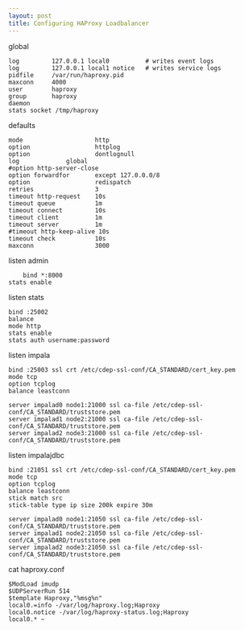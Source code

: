```yaml
---
layout: post
title: Configuring HAProxy Loadbalancer
---
```


global

    log         127.0.0.1 local0          # writes event logs
    log         127.0.0.1 local1 notice   # writes service logs
    pidfile     /var/run/haproxy.pid
    maxconn     4000
    user        haproxy
    group       haproxy
    daemon
    stats socket /tmp/haproxy

defaults
    
    mode                    http
    option                  httplog
    option                  dontlognull
    log			    global
    #option http-server-close
    option forwardfor       except 127.0.0.0/8
    option                  redispatch
    retries                 3
    timeout http-request    10s
    timeout queue           1m
    timeout connect         10s
    timeout client          1m
    timeout server          1m
    #timeout http-keep-alive 10s
    timeout check           10s
    maxconn                 3000

listen admin
	
        
        bind *:8000
	stats enable

listen stats
    
    
    bind :25002
    balance
    mode http
    stats enable
    stats auth username:password

listen impala
    
    
    bind :25003 ssl crt /etc/cdep-ssl-conf/CA_STANDARD/cert_key.pem
    mode tcp
    option tcplog
    balance leastconn

    server impalad0 node1:21000 ssl ca-file /etc/cdep-ssl-conf/CA_STANDARD/truststore.pem
    server impalad1 node2:21000 ssl ca-file /etc/cdep-ssl-conf/CA_STANDARD/truststore.pem
    server impalad2 node3:21000 ssl ca-file /etc/cdep-ssl-conf/CA_STANDARD/truststore.pem

listen impalajdbc

    bind :21051 ssl crt /etc/cdep-ssl-conf/CA_STANDARD/cert_key.pem
    mode tcp
    option tcplog
    balance leastconn
    stick match src
    stick-table type ip size 200k expire 30m

    server impalad0 node1:21050 ssl ca-file /etc/cdep-ssl-conf/CA_STANDARD/truststore.pem
    server impalad1 node2:21050 ssl ca-file /etc/cdep-ssl-conf/CA_STANDARD/truststore.pem
    server impalad2 node3:21050 ssl ca-file /etc/cdep-ssl-conf/CA_STANDARD/truststore.pem


cat haproxy.conf

    $ModLoad imudp
    $UDPServerRun 514 
    $template Haproxy,"%msg%n"
    local0.=info -/var/log/haproxy.log;Haproxy
    local0.notice -/var/log/haproxy-status.log;Haproxy
    local0.* ~ 


